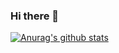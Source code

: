 ### Hi there 👋
[![Anurag's github stats](https://github-readme-stats.vercel.app/api?username=lewiswill&count_private=true&theme=tokyonight&show_icons=true)](https://github.com/anuraghazra/github-readme-stats)

<!--
**lewiswill/lewiswill** is a ✨ _special_ ✨ repository because its `README.md` (this file) appears on your GitHub profile.

Here are some ideas to get you started:

- 🔭 I’m currently working on ...
- 🌱 I’m currently learning ...
- 👯 I’m looking to collaborate on ...
- 🤔 I’m looking for help with ...
- 💬 Ask me about ...
- 📫 How to reach me: ...
- 😄 Pronouns: ...
- ⚡ Fun fact: ...
-->
